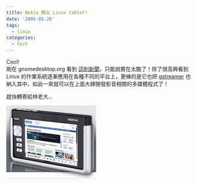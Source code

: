 ```yaml
---
title: Nokia 釋出 Linux tablet!
date: '2005-05-26'
tags:
  - linux
categories:
  - tech
---
```

Cool!  
剛在 gnomedesktop.org 看到 [這則新聞](http://gnomedesktop.org/node/2265)，只能說實在太酷了！除了很高興看到 Linux 的作業系統逐漸應用在各種不同的平台上，更棒的是它也把 [gstreamer](http://gstreamer.freedesktop.org/) 也納入其中，如此一來就可以在上面大肆開發影音相關的多媒體程式了！  
  
趕快轉寄給林老大…  
  
[![Screenshot_006](images/0.jpg)](http://www.flickr.com/photos/46509322@N00/15652934/ "Photo Sharing")